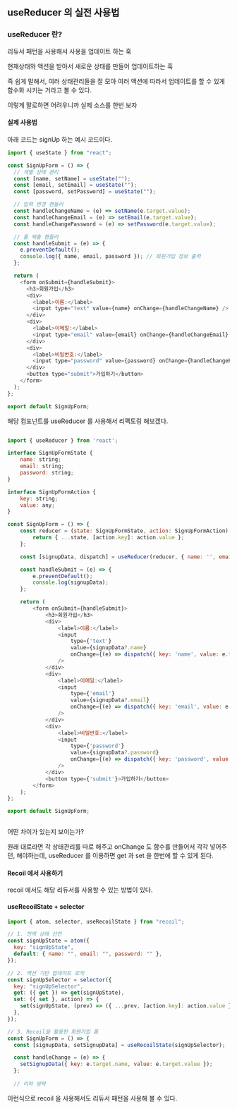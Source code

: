 ## useReducer 의 실전 사용법

### useReducer 란?

리듀서 패턴을 사용해서 사용을 업데이트 하는 훅

현재상태와 액션을 받아서 새로운 상태를 만들어 업데이트하는 훅

즉 쉽게 말해서, 여러 상태관리들을 잘 모아 여러 액션에 따라서 업데이트를 할 수 있게 함수화 시키는 거라고 볼 수 있다. 

이렇게 말로하면 어려우니까 실제 소스를 한번 보자 

#### 실제 사용법

아래 코드는 signUp 하는 예시 코드이다.

````javascript
import { useState } from "react";

const SignUpForm = () => {
  // 개별 상태 관리
  const [name, setName] = useState("");
  const [email, setEmail] = useState("");
  const [password, setPassword] = useState("");

  // 입력 변경 핸들러
  const handleChangeName = (e) => setName(e.target.value);
  const handleChangeEmail = (e) => setEmail(e.target.value);
  const handleChangePassword = (e) => setPassword(e.target.value);

  // 폼 제출 핸들러
  const handleSubmit = (e) => {
    e.preventDefault();
    console.log({ name, email, password }); // 회원가입 정보 출력
  };

  return (
    <form onSubmit={handleSubmit}>
      <h3>회원가입</h3>
      <div>
        <label>이름:</label>
        <input type="text" value={name} onChange={handleChangeName} />
      </div>
      <div>
        <label>이메일:</label>
        <input type="email" value={email} onChange={handleChangeEmail} />
      </div>
      <div>
        <label>비밀번호:</label>
        <input type="password" value={password} onChange={handleChangePassword} />
      </div>
      <button type="submit">가입하기</button>
    </form>
  );
};

export default SignUpForm;
````

해당 컴포넌트를 useReducer 를 사용해서 리팩토링 해보겠다. 

````javascript

import { useReducer } from 'react';

interface SignUpFormState {
    name: string;
    email: string;
    password: string;
}

interface SignUpFormAction {
    key: string;
    value: any;
}

const SignUpForm = () => {
    const reducer = (state: SignUpFormState, action: SignUpFormAction) => {
        return { ...state, [action.key]: action.value };
    };

    const [signupData, dispatch] = useReducer(reducer, { name: '', email: '', password: '' });

    const handleSubmit = (e) => {
        e.preventDefault();
        console.log(signupData);
    };

    return (
        <form onSubmit={handleSubmit}>
            <h3>회원가입</h3>
            <div>
                <label>이름:</label>
                <input
                    type={'text'}
                    value={signupData?.name}
                    onChange={(e) => dispatch({ key: 'name', value: e.target.value })}
                />
            </div>
            <div>
                <label>이메일:</label>
                <input
                    type={'email'}
                    value={signupData?.email}
                    onChange={(e) => dispatch({ key: 'email', value: e.target.value })}
                />
            </div>
            <div>
                <label>비밀번호:</label>
                <input
                    type={'password'}
                    value={signupData?.password}
                    onChange={(e) => dispatch({ key: 'password', value: e.target.value })}
                />
            </div>
            <button type={'submit'}>가입하기</button>
        </form>
    );
};

export default SignUpForm;



````


어떤 차이가 있는지 보이는가?

원래 대로라면 각 상태관리를 따로 해주고 onChange 도 함수를 만들어서 각각 넣어주던, 해야하는데,
useReducer 를 이용하면 get 과 set 을 한번에 할 수 있게 된다. 


#### Recoil 에서 사용하기

recoil 에서도 해당 리듀서를 사용할 수 있는 방법이 있다. 

#### useRecoilState + selector

````javascript
import { atom, selector, useRecoilState } from "recoil";

// 1. 전역 상태 선언
const signUpState = atom({
  key: "signUpState",
  default: { name: "", email: "", password: "" },
});

// 2. 액션 기반 업데이트 로직
const signUpSelector = selector({
  key: "signUpSelector",
  get: ({ get }) => get(signUpState),
  set: ({ set }, action) => {
    set(signUpState, (prev) => ({ ...prev, [action.key]: action.value }));
  },
});

// 3. Recoil을 활용한 회원가입 폼
const SignUpForm = () => {
  const [signupData, setSignupData] = useRecoilState(signUpSelector);

  const handleChange = (e) => {
    setSignupData({ key: e.target.name, value: e.target.value });
  };
  
  // 이하 생략

````

이런식으로 recoil 을 사용해서도 리듀서 패턴을 사용해 볼 수 있다. 
